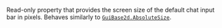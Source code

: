 Read-only property that provides the screen size of the default chat input
bar in pixels. Behaves similarly to [`GuiBase2d.AbsoluteSize`](https://create.roblox.com/docs/reference/engine/classes/GuiBase2d#AbsoluteSize).